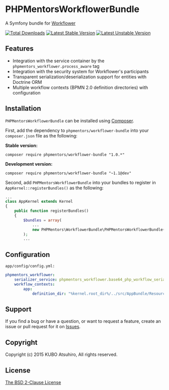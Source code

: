 # PHPMentorsWorkflowerBundle

A Symfony bundle for [Workflower](https://github.com/phpmentors-jp/workflower)

[![Total Downloads](https://poser.pugx.org/phpmentors/workflower-bundle/downloads)](https://packagist.org/packages/phpmentors/workflower-bundle)
[![Latest Stable Version](https://poser.pugx.org/phpmentors/workflower-bundle/v/stable)](https://packagist.org/packages/phpmentors/workflower-bundle)
[![Latest Unstable Version](https://poser.pugx.org/phpmentors/workflower-bundle/v/unstable)](https://packagist.org/packages/phpmentors/workflower-bundle)

## Features

* Integration with the service container by the `phpmentors_workflower.process_aware` tag
* Integration with the security system for Workflower's participants
* Transparent serialization/deserialization support for entities with Doctrine ORM
* Multiple workflow contexts (BPMN 2.0 definition directories) with configuration

## Installation

`PHPMentorsWorkflowerBundle` can be installed using [Composer](http://getcomposer.org/).

First, add the dependency to `phpmentors/workflower-bundle` into your `composer.json` file as the following:

**Stable version:**

```
composer require phpmentors/workflower-bundle "1.0.*"
```

**Development version:**

```
composer require phpmentors/workflower-bundle "~1.1@dev"
```

Second, add `PHPMentorsWorkflowerBundle` into your bundles to register in `AppKernel::registerBundles()` as the following:

```php
...
class AppKernel extends Kernel
{
    public function registerBundles()
    {
        $bundles = array(
            ...
            new PHPMentors\WorkflowerBundle\PHPMentorsWorkflowerBundle(),
        );
        ...
```

## Configuration

`app/config/config.yml:`

```yaml
phpmentors_workflower:
    serializer_service: phpmentors_workflower.base64_php_workflow_serializer # Defaults to `phpmentors_workflower.php_workflow_serializer`
    workflow_contexts:
        app:
            definition_dir: "%kernel.root_dir%/../src/AppBundle/Resources/config/workflower" # A directory where BPMN 2.0 definition files for the `app` context are stored
```

## Support

If you find a bug or have a question, or want to request a feature, create an issue or pull request for it on [Issues](https://github.com/phpmentors-jp/workflower-bundle/issues).

## Copyright

Copyright (c) 2015 KUBO Atsuhiro, All rights reserved.

## License

[The BSD 2-Clause License](http://opensource.org/licenses/BSD-2-Clause)
